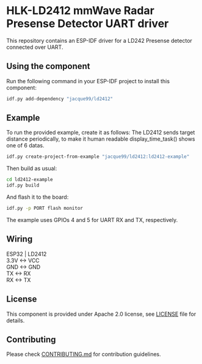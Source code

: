 # HLK-LD2412 mmWave Radar Presense Detector UART driver

This repository contains an ESP-IDF driver for a LD242 Presense detector connected over UART.

## Using the component

Run the following command in your ESP-IDF project to install this component:
```bash
idf.py add-dependency "jacque99/ld2412"
```

## Example

To run the provided example, create it as follows:
The LD2412 sends target distance periodically, to make it human readable display_time_task() shows one of 6 datas. 

```bash
idf.py create-project-from-example "jacque99/ld2412:ld2412-example"
```

Then build as usual:
```bash
cd ld2412-example
idf.py build
```

And flash it to the board:
```bash
idf.py -p PORT flash monitor
```

The example uses GPIOs 4 and 5 for UART RX and TX, respectively.

## Wiring

ESP32 | LD2412 <br />
3.3V <-> VCC <br />
GND  <-> GND <br />
TX   <-> RX <br />
RX   <-> TX 

## License

This component is provided under Apache 2.0 license, see [LICENSE](LICENSE.md) file for details.

## Contributing

Please check [CONTRIBUTING.md](CONTRIBUTING.md) for contribution guidelines.